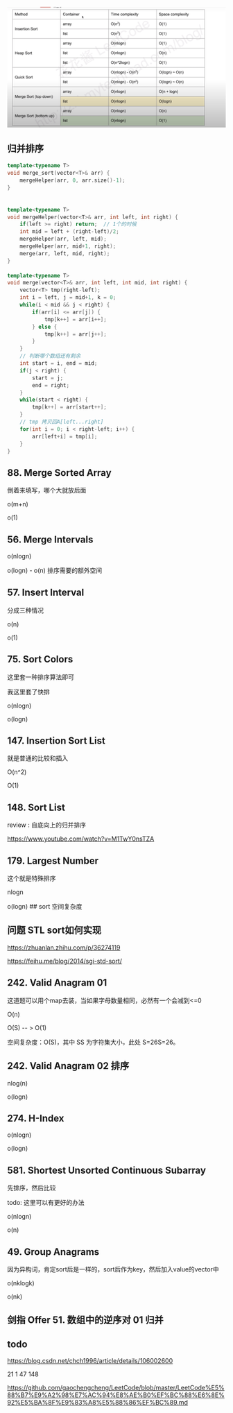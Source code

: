 ![sort](./assets/01.png)

## 归并排序

```cpp
template<typename T> 
void merge_sort(vector<T>& arr) {
    mergeHelper(arr, 0, arr.size()-1);
}


template<typename T> 
void mergeHelper(vector<T>& arr, int left, int right) {
    if(left >= right) return;  // 1个的时候
    int mid = left + (right-left)/2;
    mergeHelper(arr, left, mid);
    mergeHelper(arr, mid+1, right);
    merge(arr, left, mid, right);
}

template<typename T> 
void merge(vector<T>& arr, int left, int mid, int right) {
    vector<T> tmp(right-left);
    int i = left, j = mid+1, k = 0;
    while(i < mid && j < right) {
        if(arr[i] <= arr[j]) {
            tmp[k++] = arr[i++];
        } else {
            tmp[k++] = arr[j++];
        }
    }
    // 判断哪个数组还有剩余
    int start = i, end = mid;
    if(j < right) {
        start = j;
        end = right;
    }
    while(start < right) {
        tmp[k++] = arr[start++];
    }
    // tmp 拷贝回A[left...right]
    for(int i = 0; i < right-left; i++) {
        arr[left+i] = tmp[i];
    }
}

```

## 88. Merge Sorted Array

倒着来填写，哪个大就放后面

o(m+n)

o(1)

## 56. Merge Intervals

o(nlogn)

o(logn) - o(n) 排序需要的额外空间

## 57. Insert Interval

分成三种情况

o(n)

o(1)

## 75. Sort Colors

这里套一种排序算法即可

我这里套了快排 

o(nlogn)

o(logn)

## 147. Insertion Sort List

就是普通的比较和插入

O(n^2)

O(1)

## 148. Sort List

review : 自底向上的归并排序

https://www.youtube.com/watch?v=M1TwY0nsTZA

## 179. Largest Number

这个就是特殊排序

nlogn 

o(logn) ##  sort 空间复杂度

## 问题 STL sort如何实现

https://zhuanlan.zhihu.com/p/36274119

https://feihu.me/blog/2014/sgi-std-sort/

## 242. Valid Anagram 01 

这道题可以用个map去装，当如果字母数量相同，必然有一个会减到<=0

O(n)


O(S)  -- > O(1)

空间复杂度：O(S)，其中 SS 为字符集大小，此处 S=26S=26。



## 242. Valid Anagram 02 排序

nlog(n)

o(logn)

## 274. H-Index

o(nlogn)

o(logn)

## 581. Shortest Unsorted Continuous Subarray

先排序，然后比较

todo: 这里可以有更好的办法

o(nlogn)

o(n)

## 49. Group Anagrams

因为异构词，肯定sort后是一样的，sort后作为key，然后加入value的vector中

o(nklogk)

o(nk)


## 剑指 Offer 51. 数组中的逆序对 01 归并

## todo

https://blog.csdn.net/chch1996/article/details/106002600

21 1 47 148 

https://github.com/gaochengcheng/LeetCode/blob/master/LeetCode%E5%88%B7%E9%A2%98%E7%AC%94%E8%AE%B0%EF%BC%88%E6%8E%92%E5%BA%8F%E9%83%A8%E5%88%86%EF%BC%89.md